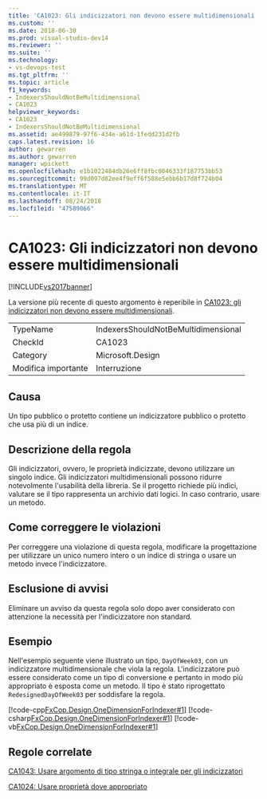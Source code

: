 ```yaml
---
title: 'CA1023: Gli indicizzatori non devono essere multidimensionali | Microsoft Docs'
ms.custom: ''
ms.date: 2018-06-30
ms.prod: visual-studio-dev14
ms.reviewer: ''
ms.suite: ''
ms.technology:
- vs-devops-test
ms.tgt_pltfrm: ''
ms.topic: article
f1_keywords:
- IndexersShouldNotBeMultidimensional
- CA1023
helpviewer_keywords:
- CA1023
- IndexersShouldNotBeMultidimensional
ms.assetid: ae499879-97f6-434e-a61d-1fedd231d2fb
caps.latest.revision: 16
author: gewarren
ms.author: gewarren
manager: wpickett
ms.openlocfilehash: e1b1022484db26e6ff8fbc0046333f187753bb53
ms.sourcegitcommit: 99d097d82ee4f9eff6f588e5ebb6b17d8f724b04
ms.translationtype: MT
ms.contentlocale: it-IT
ms.lasthandoff: 08/24/2018
ms.locfileid: "47589066"
---
```

# <a name="ca1023-indexers-should-not-be-multidimensional"></a>CA1023: Gli indicizzatori non devono essere multidimensionali
[!INCLUDE[vs2017banner](../includes/vs2017banner.md)]

La versione più recente di questo argomento è reperibile in [CA1023: gli indicizzatori non devono essere multidimensionali](https://docs.microsoft.com/visualstudio/code-quality/ca1023-indexers-should-not-be-multidimensional).

|||
|-|-|
|TypeName|IndexersShouldNotBeMultidimensional|
|CheckId|CA1023|
|Category|Microsoft.Design|
|Modifica importante|Interruzione|

## <a name="cause"></a>Causa
 Un tipo pubblico o protetto contiene un indicizzatore pubblico o protetto che usa più di un indice.

## <a name="rule-description"></a>Descrizione della regola
 Gli indicizzatori, ovvero, le proprietà indicizzate, devono utilizzare un singolo indice. Gli indicizzatori multidimensionali possono ridurre notevolmente l'usabilità della libreria. Se il progetto richiede più indici, valutare se il tipo rappresenta un archivio dati logici. In caso contrario, usare un metodo.

## <a name="how-to-fix-violations"></a>Come correggere le violazioni
 Per correggere una violazione di questa regola, modificare la progettazione per utilizzare un unico numero intero o un indice di stringa o usare un metodo invece l'indicizzatore.

## <a name="when-to-suppress-warnings"></a>Esclusione di avvisi
 Eliminare un avviso da questa regola solo dopo aver considerato con attenzione la necessità per l'indicizzatore non standard.

## <a name="example"></a>Esempio
 Nell'esempio seguente viene illustrato un tipo, `DayOfWeek03`, con un indicizzatore multidimensionale che viola la regola. L'indicizzatore può essere considerato come un tipo di conversione e pertanto in modo più appropriato è esposta come un metodo. Il tipo è stato riprogettato `RedesignedDayOfWeek03` per soddisfare la regola.

 [!code-cpp[FxCop.Design.OneDimensionForIndexer#1](../snippets/cpp/VS_Snippets_CodeAnalysis/FxCop.Design.OneDimensionForIndexer/cpp/FxCop.Design.OneDimensionForIndexer.cpp#1)]
 [!code-csharp[FxCop.Design.OneDimensionForIndexer#1](../snippets/csharp/VS_Snippets_CodeAnalysis/FxCop.Design.OneDimensionForIndexer/cs/FxCop.Design.OneDimensionForIndexer.cs#1)]
 [!code-vb[FxCop.Design.OneDimensionForIndexer#1](../snippets/visualbasic/VS_Snippets_CodeAnalysis/FxCop.Design.OneDimensionForIndexer/vb/FxCop.Design.OneDimensionForIndexer.vb#1)]

## <a name="related-rules"></a>Regole correlate
 [CA1043: Usare argomento di tipo stringa o integrale per gli indicizzatori](../code-quality/ca1043-use-integral-or-string-argument-for-indexers.md)

 [CA1024: Usare proprietà dove appropriato](../code-quality/ca1024-use-properties-where-appropriate.md)



